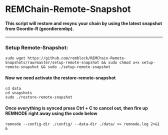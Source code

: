 # REMChain-Remote-Snapshot

#### This script will restore and resync your chain by using the latest snapshot from Geordie-R (geordierembp).

***

### Setup Remote-Snapshot:

```
sudo wget https://github.com/remblock/REMChain-Remote-Snapshots/raw/master/setup-remote-snapshot && sudo chmod u+x setup-remote-snapshot && sudo ./setup-remote-snapshot
```

#### Now we need activate the restore-remote-snapshot

```
cd data
cd snapshots
sudo ./restore-remote-snapshot
```

#### Once everything is synced press Ctrl + C to cancel out, then fire up REMNODE right away using the code below
```
remnode --config-dir ./config/ --data-dir ./data/ >> remnode.log 2>&1 &
```
